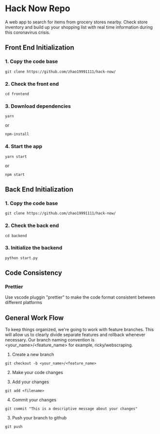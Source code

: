 # Hack Now Repo

A web app to search for items from grocery stores nearby. Check store inventory and build up your shopping list with real time information during this coronavirus crisis.

## Front End Initialization

### 1. Copy the code base

```
git clone https://github.com/zhao19991111/hack-now/
```

### 2. Check the front end

```
cd frontend
```

### 3. Download dependencies

```
yarn
```

or

```
npm-install
```

### 4. Start the app

```
yarn start
```

or

```
npm start
```

## Back End Initialization

### 1. Copy the code base

```
git clone https://github.com/zhao19991111/hack-now/
```

### 2. Check the back end

```
cd backend
```

### 3. Initialize the backend

```
python start.py
```

## Code Consistency

### Prettier

Use vscode pluggin "prettier" to make the code format consistent between different platforms

## General Work Flow

To keep things organized, we're going to work with feature branches. This will allow us to clearly divide separate features and rollback whenever necessary. Our branch naming convention is <your_name>/<feature_name> for example, ricky/webscraping.

1. Create a new branch

```
git checkout -b <your_name>/<feature_name>
```

2. Make your code changes

3. Add your changes

```
git add <filename>
```

4. Commit your changes

```
git commit "This is a descriptive message about your changes"
```

3. Push your branch to github

```
git push
```
